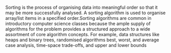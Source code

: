 Sorting is the process of organising data into meaningful order so that it may be more successfully analysed. A sorting algorithm is used to organise array/list items in a specified order.Sorting algorithms are common in introductory computer science classes because the ample supply of algorithms for the problem provides a structured approach to a wide assortment of core algorithm concepts. For example, data structures like heaps and binary trees, randomised algorithms best, worst, and
average case analysis, time-space trade-offs, and upper and lower bounds
